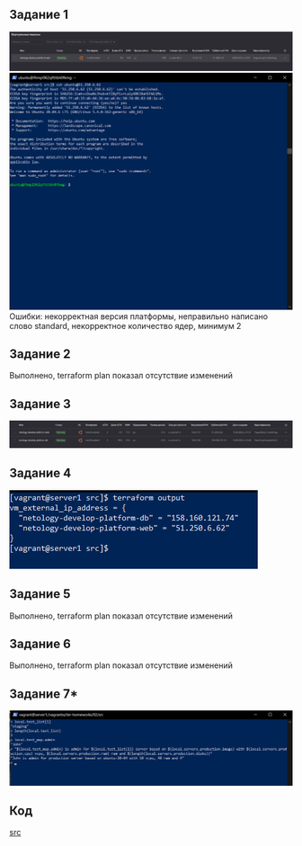 ## Задание 1
![img.png](img/02/img.png)
![img.png](img/02/img_1.png)
Ошибки: некорректная версия платформы, неправильно написано слово standard, некорректное количество ядер, минимум 2

## Задание 2
Выполнено, terraform plan показал отсутствие изменений

## Задание 3
![img_3.png](img/02/img_3.png)

## Задание 4
![img_4.png](img/02/img_4.png)

## Задание 5
Выполнено, terraform plan показал отсутствие изменений

## Задание 6
Выполнено, terraform plan показал отсутствие изменений

## Задание 7*
![img.png](img/02/img_6.png)

## Код
[src](img%2F02%2Fsrc)